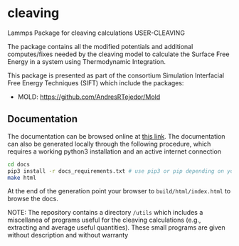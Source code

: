 # cleaving

Lammps Package for cleaving calculations USER-CLEAVING

The package contains all the modified potentials and additional computes/fixes needed by the cleaving model to calculate the Surface Free Energy in a system using Thermodynamic Integration.

This package is presented as part of the consortium Simulation Interfacial Free Energy Techniques (SIFT) which include the packages:

  - MOLD: https://github.com/AndresRTejedor/Mold

## Documentation

The documentation can be browsed online at [this link](https://demonico85.github.io/cleaving/). The documentation can also be generated locally through the following procedure, which requires a working python3 installation and an active internet connection

```bash
cd docs
pip3 install -r docs_requirements.txt # use pip3 or pip depending on your local setup
make html
```

At the end of the generation point your browser to `build/html/index.html` to browse the docs.

NOTE: The repository contains a directory `/utils` which includes a miscellanea of programs useful for the cleaving calculations (e.g., extracting and average useful quantities). These small programs are given without description and without warranty  

